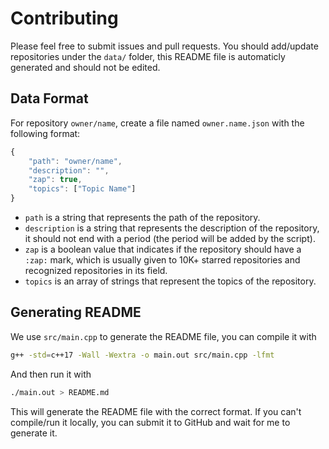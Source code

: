 # Contributing

Please feel free to submit issues and pull requests. You should add/update repositories under the `data/` folder, this README file is automaticly generated and should not be edited.

## Data Format

For repository `owner/name`, create a file named `owner.name.json` with the following format:

```js
{
	"path": "owner/name",
	"description": "",
	"zap": true,
	"topics": ["Topic Name"]
}
```

- `path` is a string that represents the path of the repository.
- `description` is a string that represents the description of the repository, it should not end with a period (the period will be added by the script).
- `zap` is a boolean value that indicates if the repository should have a `:zap:` mark, which is usually given to 10K+ starred repositories and recognized repositories in its field.
- `topics` is an array of strings that represent the topics of the repository.

## Generating README

We use `src/main.cpp` to generate the README file, you can compile it with

```bash
g++ -std=c++17 -Wall -Wextra -o main.out src/main.cpp -lfmt
```

And then run it with

```bash
./main.out > README.md
```

This will generate the README file with the correct format. If you can't compile/run it locally, you can submit it to GitHub and wait for me to generate it.
